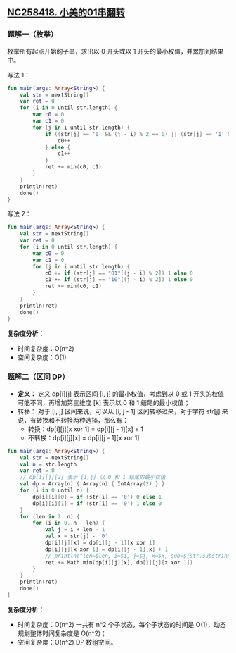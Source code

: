 ## [NC258418. 小美的01串翻转](https://ac.nowcoder.com/acm/problem/258418)

### 题解一（枚举）

枚举所有起点开始的子串，求出以 0 开头或以 1 开头的最小权值，并累加到结果中。

写法 1：

```kotlin
fun main(args: Array<String>) {
    val str = nextString()
    var ret = 0
    for (i in 0 until str.length) {
        var c0 = 0
        var c1 = 0
        for (j in i until str.length) {
            if ((str[j] == '0' && (j - i) % 2 == 0) || (str[j] == '1' && (j - i) % 2 == 1)) {
                c0++
            } else {
                c1++
            }
            ret += min(c0, c1)
        }
    }
    println(ret)
    done()
}
```

写法 2：

```kotlin
fun main(args: Array<String>) {
    val str = nextString()
    var ret = 0
    for (i in 0 until str.length) {
        var c0 = 0
        var c1 = 0
        for (j in i until str.length) {
            c0 += if (str[j] == "01"[(j - i) % 2]) 1 else 0
            c1 += if (str[j] == "10"[(j - i) % 2]) 1 else 0
            ret += min(c0, c1)
        }
    }
    println(ret)
    done()
}
```

**复杂度分析：**

- 时间复杂度：O(n^2)
- 空间复杂度：O(1)

### 题解二（区间 DP）

- **定义：** 定义 dp[i][j] 表示区间 [i, j] 的最小权值，考虑到以 0 或 1 开头的权值可能不同，再增加第三维度 [k] 表示以 0 和 1 结尾的最小权值；
- 转移： 对于 [i, j] 区间来说，可以从 [i, j - 1] 区间转移过来，对于字符 str[j] 来说，有转换和不转换两种选择，那么有：
    - 转换：dp[i][j][x xor 1] = dp[i][j - 1][x] + 1
    - 不转换：dp[i][j][x] = dp[i][j - 1][x xor 1]

```kotlin
fun main(args: Array<String>) {
    val str = nextString()
    val n = str.length
    var ret = 0
    // dp[i][j][2] 表示 [i,j] 以 0 和 1 结尾的最小权值
    val dp = Array(n) { Array(n) { IntArray(2) } }
    for (i in 0 until n) {
        dp[i][i][0] = if (str[i] == '0') 0 else 1
        dp[i][i][1] = if (str[i] == '0') 1 else 0
    }
    for (len in 2..n) {
        for (i in 0..n - len) {
            val j = i + len - 1
            val x = str[j] - '0'
            dp[i][j][x] = dp[i][j - 1][x xor 1]
            dp[i][j][x xor 1] = dp[i][j - 1][x] + 1
            // println("len=$len, i=$i, j=$j, x=$x, sub=${str.substring(i, j + 1)} ${dp[i][j][x]}, ${dp[i][j][x xor 1]}")
            ret += Math.min(dp[i][j][x], dp[i][j][x xor 1])
        }
    }
    println(ret)
    done()
}
```

**复杂度分析：**

- 时间复杂度：O(n^2) 一共有 n^2 个子状态，每个子状态的时间是 O(1)，动态规划整体时间复杂度是 O(n^2)；
- 空间复杂度：O(n^2) DP 数组空间。
